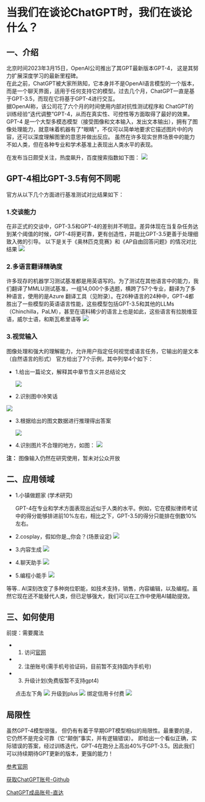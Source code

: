 # 当我们在谈论ChatGPT时，我们在谈论什么？
## 一、介绍
北京时间2023年3月15日，OpenAI公司推出了其GPT最新版本GPT-4， 这是其努力扩展深度学习的最新里程碑。<br>
在此之前，ChatGPT被大家所熟知，它本身并不是OpenAI语言模型的一个版本，而是一个聊天界面，适用于任何支持它的模型。过去几个月，ChatGPT一直是基于GPT-3.5，而现在它将基于GPT-4进行交互。<br>
据OpenAI称，该公司花了六个月的时间使用内部对抗性测试程序和 ChatGPT的训练经验“迭代调整”GPT-4，从而在真实性、可控性等方面取得了最好的效果。<br>
GPT-4 是一个大型多模态模型（接受图像和文本输入，发出文本输出），拥有了图像处理能力，就意味着机器有了"眼睛"，不仅可以简单地要求它描述图片中的内容，还可以深度理解图里的意思并做出反应。
虽然在许多现实世界场景中的能力不如人类，但在各种专业和学术基准上表现出人类水平的表现。

在发布当日颇受关注，热度飙升，百度搜索指数如下图：
![](../images/gpt4/search_index.png)
## GPT-4相比GPT-3.5有何不同呢
官方从以下几个方面进行基准测试对比结果如下：

### 1.交谈能力
在非正式的交谈中，GPT-3.5和GPT-4的差别并不明显。差异体现在当复杂任务达到某个阈值的时候，GPT-4将更可靠，更有创造性，并能比GPT-3.5更善于处理细致入微的引导。
以下是关于《奥林匹克竞赛》和《AP自由回答问题》的情况对比结果
![](../images/gpt4/exam_result1.png)
### 2.多语言翻译精确度
许多现存的机器学习测试基准都是用英语写的。为了测试在其他语言中的能力，我们翻译了MMLU测试基准，一组14,000个多选题，横跨了57个专业，翻译为了多种语言，使用的是Azure 翻译工具（见附录）。在26种语言的24种中，GPT-4都胜出了一些模型的英语语言性能，这些模型包括GPT-3.5和其他的LLMs（Chinchilla，PaLM），甚至在语料稀少的语言上也是如此，这些语言有拉脱维亚语，威尔士语，和斯瓦希里语等
![](../images/gpt4/language.png)

### 3.视觉输入
图像处理和强大的理解能力，允许用户指定任何视觉或语言任务，它输出的是文本（自然语言的形式）
官方给出了7个示例，其中列举4个如下：
- 1.给出一篇论文，解释其中章节含义并总结论文
  
  ![](../images/gpt4/paper.png)
- 2.识别图中冷笑话
  
 ![](../images/gpt4/funny.png)
- 3.根据给出的图文数据进行推理得出答案
  
  ![](../images/gpt4/reason.png)
  
- 4.识别图片不合理的地方，如图：
 ![](../images/gpt4/iron_car.png)

**注：** 图像输入仍然在研究使用，暂未对公众开放

## 二、应用领域
- 1.小镇做题家 (学术研究)
  
   GPT-4在专业和学术方面表现出近似于人类的水平。例如，它在模拟律师考试中的得分能够排进前10%左右，相比之下，GPT-3.5的得分只能排在倒数10%左右。
- 2.cosplay，假如你是_,你会？(场景设定)
   ![](../images/gpt4/if_you_are.png)
- 3.内容生成
   ![](../images/gpt4/content_gen.png)
- 4.聊天助手
  ![](../images/gpt4/chat.png)
- 5.编程小能手
 ![](../images/gpt4/coding.png)

等等.. AI深刻改变了多种岗位职能，如技术支持，销售，内容编辑，以及编程。虽然它现在还不能替代人类，但已足够强大，我们可以在工作中使用AI辅助提效。


## 三、如何使用
前提：需要魔法
 - 1. 访问[官网](https://chat.openai.com)
 - 2. 注册账号(需手机号验证码，目前暂不支持国内手机号)
 - 3. 升级计划(免费版暂不支持gpt4)
     
    点击左下角
    ![](../images/gpt4/gpt1.png)
      升级到plus
    ![](../images/gpt4/gpt2.png)
      绑定信用卡付费
    ![](../images/gpt4/gpt3.png)

## 局限性
虽然GPT-4模型很强， 但仍有有着于早期GPT模型相似的局限性。最重要的是，它仍然不是完全可靠（它“颠倒”事实，并有逻辑错误）。
即给出一个看似正确，实际错误的答案，经过训练迭代，GPT-4在跑分上高出40%于GPT-3.5。因此我们可以持续期待GPT更新的版本，更强的能力！


[参考官网](https://openai.com/research/gpt-4)


[获取ChatGPT账号-Github](https://github.com/windyund/chatgpt)

[ChatGPT成品账号-直达](https://gpt.vip.coding3min.com)